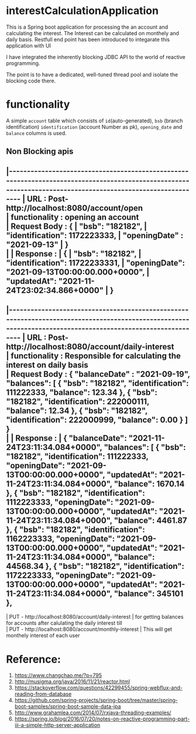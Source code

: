 
# interestCalculationApplication
This is a Spring boot application for processing the an account and calculating the interest. The Interest can be calculated on monthely and daily basis.
Restfull end point has been introduced to integarate this application with UI

I have integrated the inherently blocking JDBC API to the world of reactive programming.

The point is to have a dedicated, well-tuned thread pool and isolate the blocking code there.

# functionality
A simple `account` table which consists of `id`(auto-generated), `bsb` (branch identification)  `identification` (account Number as pk), `opening_date` and `balance` columns is used.

## Non Blocking apis
|------------------------------------------------------------------------------------------------------------------------------------------------------------
| URL            :   Post- http://localhost:8080/account/open                   
| functionality  :   opening an account                                                                                      
| Request Body   :     {
|                          "bsb": "182182",
|                         "identification": 1172223333,
|                         "openingDate" : "2021-09-13"
|                       }     
|
|  Response       :
|                     {
|                       "bsb": "182182",
|                       "identification": 11722233331,
|                       "openingDate": "2021-09-13T00:00:00.000+0000",
|                       "updatedAt": "2021-11-24T23:02:34.866+0000"
|                   }
-------------------------------------------------------------------------------------------------------------------------------------------------------------
 
 |------------------------------------------------------------------------------------------------------------------------------------------------------------
| URL            :   Post- http://localhost:8080/account/daily-interest                  
| functionality  :   Responsible for calculating the interest on daily basis                                                                                  
| Request Body   :     {
                           "balanceDate" : "2021-09-19",
                          "balances": [
                               {
                               "bsb": "182182",
                               "identification": 111222333,
                               "balance": 123.34
                               },
                               {
                               "bsb": "182182",
                               "identification": 222000111,
                               "balance": 12.34
                               },
                               {
                               "bsb": "182182",
                               "identification": 222000999,
                               "balance": 0.00
                               }
                           ]
                       }    
|
|  Response       :
|                     {
                       "balanceDate": "2021-11-24T23:11:34.084+0000",
                       "balances": [
                           {
                               "bsb": "182182",
                               "identification": 111222333,
                               "openingDate": "2021-09-13T00:00:00.000+0000",
                               "updatedAt": "2021-11-24T23:11:34.084+0000",
                               "balance": 1670.14
                           },
                           {
                               "bsb": "182182",
                               "identification": 1112223333,
                               "openingDate": "2021-09-13T00:00:00.000+0000",
                               "updatedAt": "2021-11-24T23:11:34.084+0000",
                               "balance": 4461.87
                           },
                           {
                               "bsb": "182182",
                               "identification": 1162223333,
                               "openingDate": "2021-09-13T00:00:00.000+0000",
                               "updatedAt": "2021-11-24T23:11:34.084+0000",
                               "balance": 44568.34
                           },
                           {
                               "bsb": "182182",
                               "identification": 1172223333,
                               "openingDate": "2021-09-13T00:00:00.000+0000",
                               "updatedAt": "2021-11-24T23:11:34.084+0000",
                               "balance": 345101
                           },
-------------------------------------------------------------------------------------------------------------------------------------------------------------

 | PUT - http://localhost:8080/account/daily-interest   | for getting balances for  accounts after calulating the daily interest till     
 | PUT - http://localhost:8080/account/monthly-interest | This will get monthely interest of each user                             


# Reference:
1. https://www.changchao.me/?p=795
1. http://musigma.org/java/2016/11/21/reactor.html
1. https://stackoverflow.com/questions/42299455/spring-webflux-and-reading-from-database
1. https://github.com/spring-projects/spring-boot/tree/master/spring-boot-samples/spring-boot-sample-data-jpa
1. http://www.grahamlea.com/2014/07/rxjava-threading-examples/
1. https://spring.io/blog/2016/07/20/notes-on-reactive-programming-part-iii-a-simple-http-server-application

